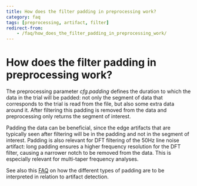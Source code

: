 ```yaml
---
title: How does the filter padding in preprocessing work?
category: faq
tags: [preprocessing, artifact, filter]
redirect-from:
    - /faq/how_does_the_filter_padding_in_preprocessing_work/
---
```


# How does the filter padding in preprocessing work?

The preprocessing parameter _cfg.padding_ defines the duration to which the data in the trial will be padded: not only the segment of data that corresponds to the trial is read from the file, but also some extra data around it. After filtering this padding is removed from the data and preprocessing only returns the segment of interest.

Padding the data can be beneficial, since the edge artifacts that are typically seen after filtering will be in the padding and not in the segment of interest. Padding is also relevant for DFT filtering of the 50Hz line noise artifact: long padding ensures a higher frequency resolution for the DFT filter, causing a narrower notch to be removed from the data. This is especially relevant for multi-taper frequency analyses.

See also this [FAQ](/faq/artifact_padding) on how the different types of padding are to be interpreted in relation to artifact detection.
